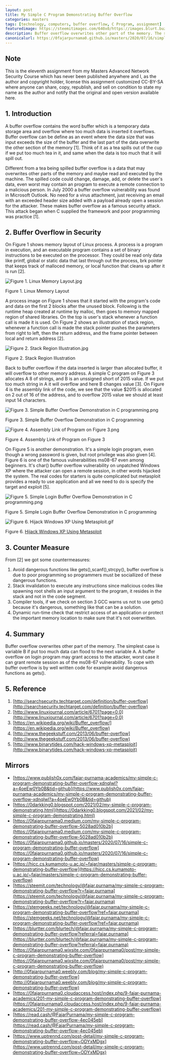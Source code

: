 ```yaml
---
layout: post
title: My Simple C Program Demonstrating Buffer Overflow
categories: masters
tags: [technology, computers, buffer overflow, C Program, assignment]
featuredimage: https://steemitimages.com/640x0/https://images.blurt.buzz/DQmRwNbgV4rW8gGneY1CCWmQ4oNcBwJe14LbvvEnu2oXJwp/Figure%205.%20Simple%20Login%20Buffer%20Overflow%20Demonstration%20in%20C%20programming.png
description: Buffer overflow overwrites other part of the memory. The simplest case is variable B if put too much data can flood to the next variable A.
canonicalurl: https://0fajarpurnama0.github.io/masters/2020/07/16/simple-c-program-demonstrating-buffer-overflow
---
```

## Note

This is the eleventh assignment from my Masters Advanced Network Security Course which has never been published anywhere and I, as the author and copyright holder, license this assignment customized CC-BY-SA where anyone can share, copy, republish, and sell on condition to state my name as the author and notify that the original and open version available here.

## 1\. Introduction

A buffer overflow contains the word buffer which is a temporary data storage area and overflow where too much data is inserted it overflows. Buffer overflow can be define as an event where the data size that was input exceeds the size of the buffer and the last part of the data overwrite the other section of the memory [1]. Think of it as a tea spills out of the cup if we put too much tea in it, and same when the data is too much that it will spill out.

Different from a tea being spilled buffer overflow is a data that may overwrites other parts of the memory and maybe read and executed by the machine. The spilled code could change, damage, add, or delete the user's data, even worst may contain an program to execute a remote connection to a malicious person. In July 2000 a buffer overflow vulnerability was found in Microsoft Outlook. No need for a virus attachment, just receiving an email with an exceeded header size added with a payload already open a session for the attacker. These makes buffer overflow as a famous security attack. This attack began when C supplied the framework and poor programming was practice [1].

## 2\. Buffer Overflow in Security

On Figure 1 shows memory layout of Linux process. A process is a program in execution, and an executable program contains a set of binary instructions to be executed on the processor. They could be read only data like printf, global or static data that last through out the process, brk pointer that keeps track of malloced memory, or local function that cleans up after it is run [2].

![Figure 1. Linux Memory Layout.jpg](https://steemitimages.com/640x0/https://images.blurt.buzz/DQmUri82hZWjkmHn6dJyMZxFJV6AfjpCaqwbVo6E3jdmyBx/Figure%201.%20Linux%20Memory%20Layout.jpg)

Figure 1\. Linux Memory Layout



A process image on Figure 1 shows that it started with the program's code and data on the first 2 blocks after the unused block. Following is the runtime heap created at runtime by malloc, then goes to memory mapped region of shared libraries. On the top is user's stack whenever a function call is made it is used. On Figure 2 shows an illustration of stack region, whenever a function call is made the stack pointer pushes the parameters from right to left, then the return address, and the frame pointer between local and return address [2].

![Figure 2. Stack Region Illustration.jpg](https://steemitimages.com/640x0/https://images.blurt.buzz/DQmdG3yXXqfzkMWoinpGj1ZVRsG2vSUAQXjLXehqBzLCVAz/Figure%202.%20Stack%20Region%20Illustration.jpg)

Figure 2\. Stack Region Illustration



Back to buffer overflow if the data inserted is larger than allocated buffer, it will overflow to other memory address. A simple C program on Figure 3 allocates A 8 of strings, and B is an unssigned short of 2015 value. If we put too much string in A it will overflow and here B changes value [3]. On Figure 4 is the assembly link of the code, we see that the value $2015 is allocated on 2 out of 16 of the address, and to overflow 2015 value we should at least input 14 characters.

![Figure 3. Simple Buffer Overflow Demonstration in C programming.png](https://steemitimages.com/640x0/https://images.blurt.buzz/DQmVfpHVnoEGvRLyakVGq5EcBBPU4tyej8aGntcsV5MFbsE/Figure%203.%20Simple%20Buffer%20Overflow%20Demonstration%20in%20C%20programming.png)

Figure 3\. Simple Buffer Overflow Demonstration in C programming

![Figure 4. Assembly Link of Program on Figure 3.png](https://steemitimages.com/640x0/https://images.blurt.buzz/DQmRQSgYpZhCQiNgjjyVDpp9tLHVkbhaffyAaLesyqWKKq1/Figure%204.%20Assembly%20Link%20of%20Program%20on%20Figure%203.png)

Figure 4\. Assembly Link of Program on Figure 3



On Figure 5 is another demonstration. It's a simple login program, even though a wrong password is given, but root privilege was also given [4]. Figure 6 is one of the famous vulnerabilities ms08-67 even among beginners. It's char() buffer overflow vulnerability on unpatched Windows XP where the attacker can open a remote session, in other words hijacked the system. The real codes for starters is quite complicated but metasploit provides a ready to use application and all we need to do is specify the target and exploit [5].

![Figure 5. Simple Login Buffer Overflow Demonstration in C programming.png](https://steemitimages.com/640x0/https://images.blurt.buzz/DQmRwNbgV4rW8gGneY1CCWmQ4oNcBwJe14LbvvEnu2oXJwp/Figure%205.%20Simple%20Login%20Buffer%20Overflow%20Demonstration%20in%20C%20programming.png)

Figure 5\. Simple Login Buffer Overflow Demonstration in C programming

![Figure 6. Hijack Windows XP Using Metasploit.gif](https://steemitimages.com/640x0/https://images.blurt.buzz/DQma22fyLhY4XPToQasiGyycKonv8qtPo8GAuGhwXx3RBxX/Figure%206.%20Hijack%20Windows%20XP%20Using%20Metasploit.gif)

Figure 6\. [Hijack Windows XP Using Metasploit](https://youtu.be/m0WXXvN18A4)



## 3\. Counter Measure

From [2] we got some countermeasures:

1.  Avoid dangerous functions like gets(),scanf(),strcpy(), buffer overflow is due to poor programming so programmers must be sociallized of these dangerous functions.
2.  Stack invalidation to execute any instructions since malicious codes like spawning root shells an input argument to the program, it resides in the stack and not in the code segment.
3.  Compiler tools, if we check on section 3 GCC warns us not to use gets() because it's dangerous, something like that can be a solution.
4.  Dynamic run-time check that restrict access of an application or protect the important memory location to make sure that it's not overwritten.

## 4\. Summary

Buffer overflow overwrites other part of the memory. The simplest case is variable B if put too much data can flood to the next variable A. A buffer overflow on login program may grant access to the attacker, worst case it can grant remote session as of the ms08-67 vulnerability. To cope with buffer overflow is by well written code for example avoid dangerous functions as gets().

## 5\. Reference

1.  [http://searchsecurity.techtarget.com/definition/buffer-overflow](http://searchsecurity.techtarget.com/definition/buffer-overflow)
2.  [http://www.linuxjournal.com/article/6701?page=0,0](http://www.linuxjournal.com/article/6701?page=0,0)
3.  [https://en.wikipedia.org/wiki/Buffer_overflow/](https://en.wikipedia.org/wiki/Buffer_overflow)
4.  [http://www.thegeekstuff.com/2013/06/buffer-overflow](http://www.thegeekstuff.com/2013/06/buffer-overflow)
5.  [http://www.binarytides.com/hack-windows-xp-metasploit](http://www.binarytides.com/hack-windows-xp-metasploit)

## Mirrors

*   [https://www.publish0x.com/fajar-purnama-academics/my-simple-c-program-demonstrating-buffer-overflow-xdnqlwl?a=4oeEw0Yb0B&tid=github](https://www.publish0x.com/fajar-purnama-academics/my-simple-c-program-demonstrating-buffer-overflow-xdnqlwl?a=4oeEw0Yb0B&tid=github)
*   [https://0darkking0.blogspot.com/2021/02/my-simple-c-program-demonstrating.html](https://0darkking0.blogspot.com/2021/02/my-simple-c-program-demonstrating.html)
*   [https://0fajarpurnama0.medium.com/my-simple-c-program-demonstrating-buffer-overflow-5028ad010b2b](https://0fajarpurnama0.medium.com/my-simple-c-program-demonstrating-buffer-overflow-5028ad010b2b)
*   [https://0fajarpurnama0.github.io/masters/2020/07/16/simple-c-program-demonstrating-buffer-overflow](https://0fajarpurnama0.github.io/masters/2020/07/16/simple-c-program-demonstrating-buffer-overflow)
*   [https://hicc.cs.kumamoto-u.ac.jp/~fajar/masters/simple-c-program-demonstrating-buffer-overflow](https://hicc.cs.kumamoto-u.ac.jp/~fajar/masters/simple-c-program-demonstrating-buffer-overflow)
*   [https://steemit.com/technology/@fajar.purnama/my-simple-c-program-demonstrating-buffer-overflow?r=fajar.purnama](https://steemit.com/technology/@fajar.purnama/my-simple-c-program-demonstrating-buffer-overflow?r=fajar.purnama)
*   [https://stemgeeks.net/technology/@fajar.purnama/my-simple-c-program-demonstrating-buffer-overflow?ref=fajar.purnama](https://stemgeeks.net/technology/@fajar.purnama/my-simple-c-program-demonstrating-buffer-overflow?ref=fajar.purnama)
*   [https://blurtter.com/blurtech/@fajar.purnama/my-simple-c-program-demonstrating-buffer-overflow?referral=fajar.purnama](https://blurtter.com/blurtech/@fajar.purnama/my-simple-c-program-demonstrating-buffer-overflow?referral=fajar.purnama)
*   [https://0fajarpurnama0.wixsite.com/0fajarpurnama0/post/my-simple-c-program-demonstrating-buffer-overflow](https://0fajarpurnama0.wixsite.com/0fajarpurnama0/post/my-simple-c-program-demonstrating-buffer-overflow)
*   [http://0fajarpurnama0.weebly.com/blog/my-simple-c-program-demonstrating-buffer-overflow](http://0fajarpurnama0.weebly.com/blog/my-simple-c-program-demonstrating-buffer-overflow)
*   [https://0fajarpurnama0.cloudaccess.host/index.php/9-fajar-purnama-academics/201-my-simple-c-program-demonstrating-buffer-overflow](https://0fajarpurnama0.cloudaccess.host/index.php/9-fajar-purnama-academics/201-my-simple-c-program-demonstrating-buffer-overflow)
*   [https://read.cash/@FajarPurnama/my-simple-c-program-demonstrating-buffer-overflow-4ec045eb](https://read.cash/@FajarPurnama/my-simple-c-program-demonstrating-buffer-overflow-4ec045eb)
*   [https://www.uptrennd.com/post-detail/my-simple-c-program-demonstrating-buffer-overflow~ODYxMDgx](https://www.uptrennd.com/post-detail/my-simple-c-program-demonstrating-buffer-overflow~ODYxMDgx)